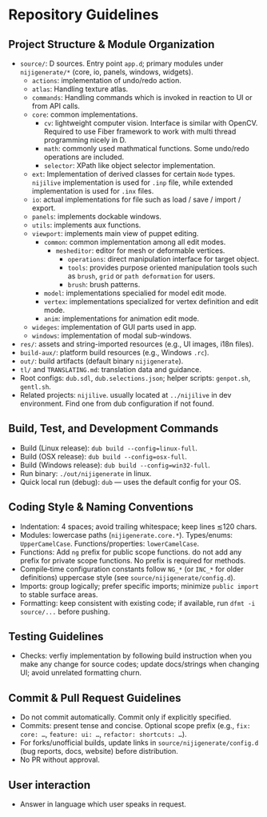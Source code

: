 # Repository Guidelines

## Project Structure & Module Organization
- `source/`: D sources. Entry point `app.d`; primary modules under `nijigenerate/*` (core, io, panels, windows, widgets).
  - `actions`: implementation of undo/redo action.
  - `atlas`: Handling texture atlas.
  - `commands`: Handling commands which is invoked in reaction to UI or from API calls.
  - `core`: common implementations.
    - `cv`: lightweight computer vision. Interface is similar with OpenCV. Required to use Fiber framework to work with multi thread programming nicely in D.
    - `math`: commonly used mathmatical functions. Some undo/redo operations are included.
    - `selector`: XPath like object selector implementation.
  - `ext`: Implementation of derived classes for certain `Node` types. `nijilive` implementation is used for `.inp` file, while extended implementation is used for `.inx` files.
  - `io`: actual implementations for file such as load / save / import / export.
  - `panels`: implements dockable windows.
  - `utils`: implements aux functions.
  - `viewport`: implements main view of puppet editing.
    - `common`: common implementation among all edit modes.
      - `mesheditor`: editor for mesh or deformable vertices.
        - `operations`: direct manipulation interface for target object.
        - `tools`: provides purpose oriented manipulation tools such as `brush`, `grid` or `path deformation` for users.
        - `brush`: brush patterns.
    - `model`: implementations specialied for model edit mode.
    - `vertex`: implementations specialized for vertex definition and edit mode.
    - `anim`: implementations for animation edit mode.
  - `wideges`: implementation of GUI parts used in app.
  - `windows`: implementation of modal sub-windows.
- `res/`: assets and string-imported resources (e.g., UI images, i18n files).
- `build-aux/`: platform build resources (e.g., Windows `.rc`).
- `out/`: build artifacts (default binary `nijigenerate`).
- `tl/` and `TRANSLATING.md`: translation data and guidance.
- Root configs: `dub.sdl`, `dub.selections.json`; helper scripts: `genpot.sh`, `gentl.sh`.
- Related projects: `nijilive`. usually located at `../nijilive` in dev environment. Find one from dub configuration if not found.

## Build, Test, and Development Commands
- Build (Linux release): `dub build --config=linux-full`.
- Build (OSX release): `dub build --config=osx-full`.
- Build (Windows release): `dub build --config=win32-full`.
- Run binary: `./out/nijigenerate` in linux.
- Quick local run (debug): `dub` — uses the default config for your OS.

## Coding Style & Naming Conventions
- Indentation: 4 spaces; avoid trailing whitespace; keep lines ≲120 chars.
- Modules: lowercase paths (`nijigenerate.core.*`). Types/enums: `UpperCamelCase`. Functions/properties: `lowerCamelCase`.
- Functions: Add `ng` prefix for public scope functions. do not add any prefix for private scope functions. No prefix is required for methods.
- Compile‑time configuration constants follow `NG_*` (or `INC_*` for older definitions) uppercase style (see `source/nijigenerate/config.d`).
- Imports: group logically; prefer specific imports; minimize `public import` to stable surface areas.
- Formatting: keep consistent with existing code; if available, run `dfmt -i source/...` before pushing.

## Testing Guidelines
- Checks: verfiy implementation by following build instruction when you make any change for source codes; update docs/strings when changing UI; avoid unrelated formatting churn.

## Commit & Pull Request Guidelines
- Do not commit automatically. Commit only if explicitly specified.
- Commits: present tense and concise. Optional scope prefix (e.g., `fix: core: …`, `feature: ui: …`, `refactor: shortcuts: …`).
- For forks/unofficial builds, update links in `source/nijigenerate/config.d` (bug reports, docs, website) before distribution.
- No PR without approval.

## User interaction
- Answer in language which user speaks in request.